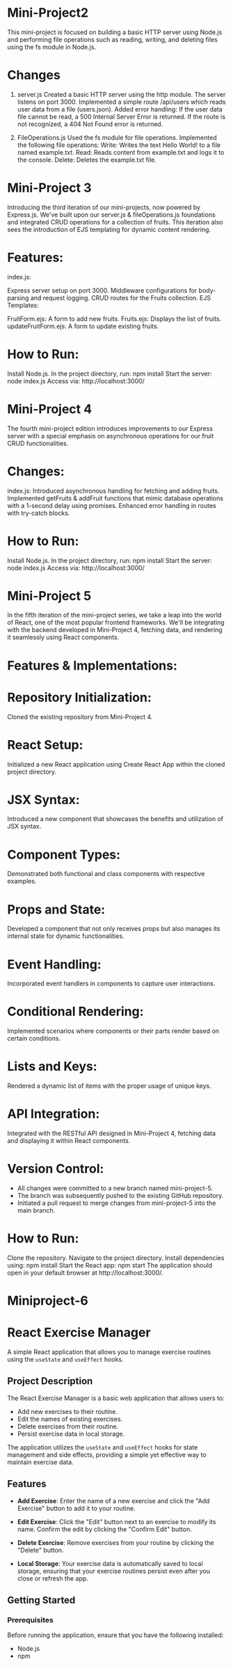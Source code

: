 # Mini-Project2 

This mini-project is focused on building a basic HTTP server using Node.js and performing file operations such as reading, writing, and deleting files using the fs module in Node.js.

# Changes

1. server.js
Created a basic HTTP server using the http module.
The server listens on port 3000.
Implemented a simple route /api/users which reads user data from a file (users.json).
Added error handling: If the user data file cannot be read, a 500 Internal Server Error is returned. If the route is not recognized, a 404 Not Found error is returned.

2. FileOperations.js
Used the fs module for file operations.
Implemented the following file operations:
Write: Writes the text Hello World! to a file named example.txt.
Read: Reads content from example.txt and logs it to the console.
Delete: Deletes the example.txt file.





# Mini-Project 3 

Introducing the third iteration of our mini-projects, now powered by Express.js. We've built upon our server.js & fileOperations.js foundations and integrated CRUD operations for a collection of fruits. This iteration also sees the introduction of EJS templating for dynamic content rendering.

# Features:

index.js:

Express server setup on port 3000.
Middleware configurations for body-parsing and request logging.
CRUD routes for the Fruits collection.
EJS Templates:

FruitForm.ejs: A form to add new fruits.
Fruits.ejs: Displays the list of fruits.
updateFruitForm.ejs: A form to update existing fruits.


# How to Run:
Install Node.js.
In the project directory, run: npm install
Start the server: node index.js
Access via: http://localhost:3000/



# Mini-Project 4

The fourth mini-project edition introduces improvements to our Express server with a special emphasis on asynchronous operations for our fruit CRUD functionalities.

# Changes:
index.js:
Introduced asynchronous handling for fetching and adding fruits.
Implemented getFruits & addFruit functions that mimic database operations with a 1-second delay using promises.
Enhanced error handling in routes with try-catch blocks.

# How to Run:
Install Node.js.
In the project directory, run: npm install
Start the server: node index.js
Access via: http://localhost:3000/

# Mini-Project 5 

In the fifth iteration of the mini-project series, we take a leap into the world of React, one of the most popular frontend frameworks. We'll be integrating with the backend developed in Mini-Project 4, fetching data, and rendering it seamlessly using React components.

# Features & Implementations:

# Repository Initialization:

Cloned the existing repository from Mini-Project 4.
# React Setup:

Initialized a new React application using Create React App within the cloned project directory.
# JSX Syntax:

Introduced a new component that showcases the benefits and utilization of JSX syntax.
# Component Types:

Demonstrated both functional and class components with respective examples.
# Props and State:

Developed a component that not only receives props but also manages its internal state for dynamic functionalities.
# Event Handling:

Incorporated event handlers in components to capture user interactions.
# Conditional Rendering:

Implemented scenarios where components or their parts render based on certain conditions.
# Lists and Keys:

Rendered a dynamic list of items with the proper usage of unique keys.
# API Integration:

Integrated with the RESTful API designed in Mini-Project 4, fetching data and displaying it within React components.
# Version Control:

- All changes were committed to a new branch named mini-project-5.
- The branch was subsequently pushed to the existing GitHub repository.
- Initiated a pull request to merge changes from mini-project-5 into the main branch.
# How to Run:
Clone the repository.
Navigate to the project directory.
Install dependencies using: npm install
Start the React app: npm start
The application should open in your default browser at http://localhost:3000/.


# Miniproject-6 

# React Exercise Manager

A simple React application that allows you to manage exercise routines using the `useState` and `useEffect` hooks.


## Project Description

The React Exercise Manager is a basic web application that allows users to:

- Add new exercises to their routine.
- Edit the names of existing exercises.
- Delete exercises from their routine.
- Persist exercise data in local storage.

The application utilizes the `useState` and `useEffect` hooks for state management and side effects, providing a simple yet effective way to maintain exercise data.

## Features

- **Add Exercise**: Enter the name of a new exercise and click the "Add Exercise" button to add it to your routine.

- **Edit Exercise**: Click the "Edit" button next to an exercise to modify its name. Confirm the edit by clicking the "Confirm Edit" button.

- **Delete Exercise**: Remove exercises from your routine by clicking the "Delete" button.

- **Local Storage**: Your exercise data is automatically saved to local storage, ensuring that your exercise routines persist even after you close or refresh the app.

## Getting Started

### Prerequisites

Before running the application, ensure that you have the following installed:
- Node.js
- npm

